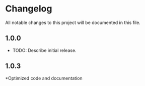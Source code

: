 # Changelog
All notable changes to this project will be documented in this file.

## 1.0.0

* TODO: Describe initial release.


## 1.0.3

*Optimized code and documentation